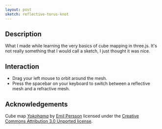```yaml
---
layout: post
sketch: reflective-torus-knot
---
```


## Description

What I made while learning the very basics of cube mapping in three.js. It's
not really something that I would call a sketch, I just thought it was nice.

## Interaction

- Drag your left mouse to orbit around the mesh.
- Press the spacebar on your keyboard to switch between a reflective mesh and a
  refractive mesh.

## Acknowledgements

Cube map [_Yokohama_][yokohama] by [Emil Persson](http://www.humus.name)
licensed under the [Creative Commons Attribution 3.0 Unported license][license].

[yokohama]: http://www.humus.name/index.php?page=Textures&ID=137
[license]: https://creativecommons.org/licenses/by/3.0/
